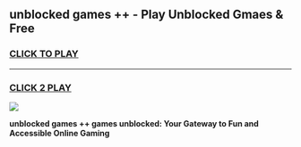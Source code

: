 
## unblocked games ++ - Play Unblocked Gmaes & Free
<h3>
<a href="https://premium.freeplayer.one?title=unblocked_games_++&ref=19F">CLICK TO PLAY</a></h3>
<hr>

<h3>
<a href="https://premium.freeplayer.one?title=unblocked_games_++&ref=19F">CLICK 2 PLAY</a>
  
</h3>

<a href="https://premium.freeplayer.one?title=unblocked_games_++&ref=19F/"><img src="https://clearcache.store/games.png"></a>


**unblocked games ++ games unblocked: Your Gateway to Fun and Accessible Online Gaming**
